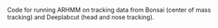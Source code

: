 Code for running ARHMM on tracking data from Bonsai (center of mass tracking) and Deeplabcut (head and nose tracking). 
